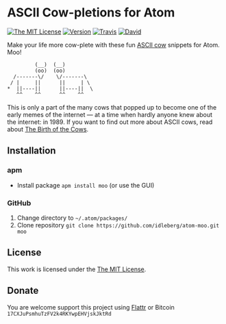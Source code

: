 # ASCII Cow-pletions for Atom

[![The MIT License](https://img.shields.io/badge/license-MIT-orange.svg?style=flat-square)](http://opensource.org/licenses/MIT)
[![Version](https://img.shields.io/apm/v/moo.svg?style=flat-square)](https://atom.io/packages/moo)
[![Travis](https://img.shields.io/travis/idleberg/atom-moo.svg?style=flat-square)](https://travis-ci.org/idleberg/atom-moo)
[![David](https://img.shields.io/david/dev/idleberg/atom-moo.svg?style=flat-square)](https://david-dm.org/idleberg/atom-moo#info=devDependencies)

Make your life more cow-plete with these fun [ASCII cow](https://web.archive.org/web/20010817055008/http://www.geocities.com/spunk1111/cows.htm) snippets for Atom. Moo!

             (__)  (__)         
             (oo)  (oo)         
      /-------\/    \/-------\  
     / |     ||      ||     | \ 
    *  ||----||      ||----||  \
       ^^    ^^      ^^    ^^   

This is only a part of the many cows that popped up to become one of the early memes of the internet — at a time when hardly anyone knew about the internet: in 1989. If you want to find out more about ASCII cows, read about [The Birth of the Cows](http://www.clasohm.com/cows/guide5.html).

## Installation

### apm

* Install package `apm install moo` (or use the GUI)

### GitHub

1. Change directory to `~/.atom/packages/`
2. Clone repository `git clone https://github.com/idleberg/atom-moo.git moo`

## License

This work is licensed under the [The MIT License](LICENSE.md).

## Donate

You are welcome support this project using [Flattr](https://flattr.com/submit/auto?user_id=idleberg&url=https://github.com/idleberg/atom-moo) or Bitcoin `17CXJuPsmhuTzFV2k4RKYwpEHVjskJktRd`